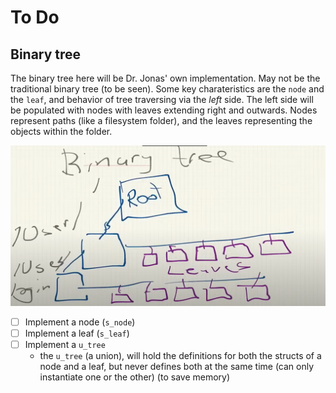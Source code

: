 # To Do

## Binary tree

The binary tree here will be Dr. Jonas' own implementation. May not be the traditional binary tree (to be seen). Some key charateristics are the `node` and the `leaf`, and behavior of tree traversing via the *left* side. The left side will be populated with nodes with leaves extending right and outwards. Nodes represent paths (like a filesystem folder), and the leaves representing the objects within the folder.

![binary_tree](./media/binary_tree_for_db.png "Binary Tree")


- [ ] Implement a node (`s_node`)
- [ ] Implement a leaf (`s_leaf`)
- [ ] Implement a `u_tree`
  - the `u_tree` (a union), will hold the definitions for both the structs of a node and a leaf, but never defines both at the same time (can only instantiate one or the other) (to save memory)

